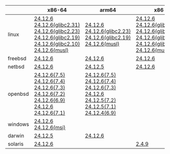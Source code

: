 ||x86-64|arm64|x86|ppc64le|armv7|armel|
| --- | --- | --- | --- | --- | --- | --- |
|linux|[24.12.6](https://github.com/roswell/sbcl_head/releases/download/24.12.6/sbcl-24.12.6-x86-64-linux-binary.tar.bz2)<br />[24.12.6(glibc2.31)](https://github.com/roswell/sbcl_head/releases/download/24.12.6/sbcl-24.12.6-x86-64-linux-glibc2.31-binary.tar.bz2)<br />[24.12.6(glibc2.23)](https://github.com/roswell/sbcl_head/releases/download/24.12.6/sbcl-24.12.6-x86-64-linux-glibc2.23-binary.tar.bz2)<br />[24.12.6(glibc2.19)](https://github.com/roswell/sbcl_head/releases/download/24.12.6/sbcl-24.12.6-x86-64-linux-glibc2.19-binary.tar.bz2)<br />[24.12.6(glibc2.10)](https://github.com/roswell/sbcl_head/releases/download/24.12.6/sbcl-24.12.6-x86-64-linux-glibc2.10-binary.tar.bz2)<br />[24.12.6(musl)](https://github.com/roswell/sbcl_head/releases/download/24.12.6/sbcl-24.12.6-x86-64-linux-musl-binary.tar.bz2)<br />|[24.12.6](https://github.com/roswell/sbcl_head/releases/download/24.12.6/sbcl-24.12.6-arm64-linux-binary.tar.bz2)<br />[24.12.6(glibc2.23)](https://github.com/roswell/sbcl_head/releases/download/24.12.6/sbcl-24.12.6-arm64-linux-glibc2.23-binary.tar.bz2)<br />[24.12.6(glibc2.19)](https://github.com/roswell/sbcl_head/releases/download/24.12.6/sbcl-24.12.6-arm64-linux-glibc2.19-binary.tar.bz2)<br />[24.12.6(musl)](https://github.com/roswell/sbcl_head/releases/download/24.12.6/sbcl-24.12.6-arm64-linux-musl-binary.tar.bz2)<br />|[24.12.6](https://github.com/roswell/sbcl_head/releases/download/24.12.6/sbcl-24.12.6-x86-linux-binary.tar.bz2)<br />[24.12.6(glibc2.31)](https://github.com/roswell/sbcl_head/releases/download/24.12.6/sbcl-24.12.6-x86-linux-glibc2.31-binary.tar.bz2)<br />[24.12.6(glibc2.23)](https://github.com/roswell/sbcl_head/releases/download/24.12.6/sbcl-24.12.6-x86-linux-glibc2.23-binary.tar.bz2)<br />[24.12.6(glibc2.19)](https://github.com/roswell/sbcl_head/releases/download/24.12.6/sbcl-24.12.6-x86-linux-glibc2.19-binary.tar.bz2)<br />[24.12.6(glibc2.10)](https://github.com/roswell/sbcl_head/releases/download/24.12.6/sbcl-24.12.6-x86-linux-glibc2.10-binary.tar.bz2)<br />[24.12.6(musl)](https://github.com/roswell/sbcl_head/releases/download/24.12.6/sbcl-24.12.6-x86-linux-musl-binary.tar.bz2)<br />|[24.12.6](https://github.com/roswell/sbcl_head/releases/download/24.12.6/sbcl-24.12.6-ppc64le-linux-binary.tar.bz2)<br />[24.12.6(glibc2.23)](https://github.com/roswell/sbcl_head/releases/download/24.12.6/sbcl-24.12.6-ppc64le-linux-glibc2.23-binary.tar.bz2)<br />[24.12.6(glibc2.19)](https://github.com/roswell/sbcl_head/releases/download/24.12.6/sbcl-24.12.6-ppc64le-linux-glibc2.19-binary.tar.bz2)<br />|[24.12.5](https://github.com/roswell/sbcl_head/releases/download/24.12.5/sbcl-24.12.5-armv7-linux-binary.tar.bz2)<br />|[24.12.5](https://github.com/roswell/sbcl_head/releases/download/24.12.5/sbcl-24.12.5-armel-linux-binary.tar.bz2)<br />|
|freebsd|[24.12.6](https://github.com/roswell/sbcl_head/releases/download/24.12.6/sbcl-24.12.6-x86-64-freebsd-binary.tar.bz2)<br />|[24.12.6](https://github.com/roswell/sbcl_head/releases/download/24.12.6/sbcl-24.12.6-arm64-freebsd-binary.tar.bz2)<br />|[24.12.6](https://github.com/roswell/sbcl_head/releases/download/24.12.6/sbcl-24.12.6-x86-freebsd-binary.tar.bz2)<br />||||
|netbsd|[24.12.6](https://github.com/roswell/sbcl_head/releases/download/24.12.6/sbcl-24.12.6-x86-64-netbsd-binary.tar.bz2)<br />|[24.12.5](https://github.com/roswell/sbcl_head/releases/download/24.12.5/sbcl-24.12.5-arm64-netbsd-binary.tar.bz2)<br />|[24.12.6](https://github.com/roswell/sbcl_head/releases/download/24.12.6/sbcl-24.12.6-x86-netbsd-binary.tar.bz2)<br />||||
|openbsd|[24.12.6(7.5)](https://github.com/roswell/sbcl_head/releases/download/24.12.6/sbcl-24.12.6-x86-64-openbsd-7.5-binary.tar.bz2)<br />[24.12.6(7.4)](https://github.com/roswell/sbcl_head/releases/download/24.12.6/sbcl-24.12.6-x86-64-openbsd-7.4-binary.tar.bz2)<br />[24.12.6(7.3)](https://github.com/roswell/sbcl_head/releases/download/24.12.6/sbcl-24.12.6-x86-64-openbsd-7.3-binary.tar.bz2)<br />[24.12.6(7.2)](https://github.com/roswell/sbcl_head/releases/download/24.12.6/sbcl-24.12.6-x86-64-openbsd-7.2-binary.tar.bz2)<br />[24.12.6(6.9)](https://github.com/roswell/sbcl_head/releases/download/24.12.6/sbcl-24.12.6-x86-64-openbsd-6.9-binary.tar.bz2)<br />[24.12.6](https://github.com/roswell/sbcl_head/releases/download/24.12.6/sbcl-24.12.6-x86-64-openbsd-binary.tar.bz2)<br />[24.12.6(7.1)](https://github.com/roswell/sbcl_head/releases/download/24.12.6/sbcl-24.12.6-x86-64-openbsd-7.1-binary.tar.bz2)<br />|[24.12.6(7.5)](https://github.com/roswell/sbcl_head/releases/download/24.12.6/sbcl-24.12.6-arm64-openbsd-7.5-binary.tar.bz2)<br />[24.12.6(7.4)](https://github.com/roswell/sbcl_head/releases/download/24.12.6/sbcl-24.12.6-arm64-openbsd-7.4-binary.tar.bz2)<br />[24.12.6(7.3)](https://github.com/roswell/sbcl_head/releases/download/24.12.6/sbcl-24.12.6-arm64-openbsd-7.3-binary.tar.bz2)<br />[24.12.6](https://github.com/roswell/sbcl_head/releases/download/24.12.6/sbcl-24.12.6-arm64-openbsd-binary.tar.bz2)<br />[24.12.5(7.2)](https://github.com/roswell/sbcl_head/releases/download/24.12.5/sbcl-24.12.5-arm64-openbsd-7.2-binary.tar.bz2)<br />[24.12.5(7.1)](https://github.com/roswell/sbcl_head/releases/download/24.12.5/sbcl-24.12.5-arm64-openbsd-7.1-binary.tar.bz2)<br />[24.12.4(6.9)](https://github.com/roswell/sbcl_head/releases/download/24.12.4/sbcl-24.12.4-arm64-openbsd-6.9-binary.tar.bz2)<br />|||||
|windows|[24.12.6](https://github.com/roswell/sbcl_head/releases/download/24.12.6/sbcl-24.12.6-x86-64-windows-binary.tar.bz2)<br />[24.12.6(msi)](https://github.com/roswell/sbcl_head/releases/download/24.12.6/sbcl-24.12.6-x86-64-windows-binary.msi)<br />||||||
|darwin|[24.12.5](https://github.com/roswell/sbcl_head/releases/download/24.12.5/sbcl-24.12.5-x86-64-darwin-binary.tar.bz2)<br />|[24.12.6](https://github.com/roswell/sbcl_head/releases/download/24.12.6/sbcl-24.12.6-arm64-darwin-binary.tar.bz2)<br />|||||
|solaris|[24.12.6](https://github.com/roswell/sbcl_head/releases/download/24.12.6/sbcl-24.12.6-x86-64-solaris-binary.tar.bz2)<br />||[2.4.9](https://github.com/roswell/sbcl_bin/releases/download/2.4.9/sbcl-2.4.9-x86-solaris-binary.tar.bz2)<br />||||
